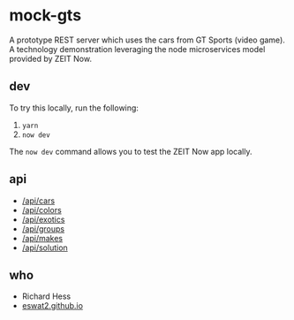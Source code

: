 # mock-gts

A prototype REST server which uses the cars from GT Sports (video game).  A technology demonstration leveraging the node microservices model provided by ZEIT Now.

## dev

To try this locally, run the following:

1. `yarn`
2. `now dev`

The `now dev` command allows you to test the ZEIT Now app locally.

## api

- [/api/cars][api-cars]
- [/api/colors][api-colors]
- [/api/exotics][api-exotics]
- [/api/groups][api-groups]
- [/api/makes][api-makes]
- [/api/solution][api-solution]

## who

- Richard Hess
- [eswat2.github.io][eswat2-io]


[api-cars]: https://mock-gts.vercel.app/api/cars
[api-colors]: https://mock-gts.vercel.app/api/colors
[api-exotics]: https://mock-gts.vercel.app/api/exotics
[api-groups]: https://mock-gts.vercel.app/api/groups
[api-makes]: https://mock-gts.vercel.app/api/makes
[api-solution]: https://mock-gts.vercel.app/api/solution
[eswat2-io]: https://eswat2.github.io

